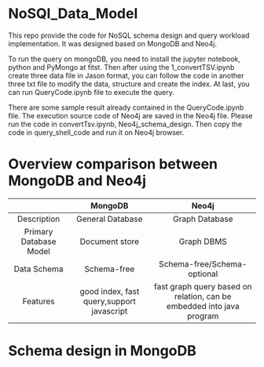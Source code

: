 # NoSQl_Data_Model
This repo provide the code for NoSQL schema design and query workload implementation. It was designed based on MongoDB and Neo4j.

To run the query on mongoDB, you need to install the jupyter notebook, python and PyMongo at fitst. Then after using the 1_convertTSV.ipynb create three data file in Jason format, you can follow the code in another three  txt file to modify the data, structure and create the index. At last, you can run QueryCode.ipynb file to execute the query. 

There are some sample result already contained in the QueryCode.ipynb file. The execution source code of Neo4j are saved in the Neo4j file. Please run the code in convertTsv.ipynb, Neo4j_schema_design. Then copy the code in query_shell_code and run it on Neo4j browser. 

# Overview comparison between MongoDB and Neo4j
|      | MongoDB | Neo4j |
|:--------------:|:----------------:|:----------------:|
| Description|  General Database    | Graph Database  |
| Primary Database Model| Document store | Graph DBMS|
| Data Schema|  Schema-free | Schema-free/Schema-optional |
| Features | good index, fast query,support javascript | fast graph query based on relation, can be embedded into java program|


# Schema design in MongoDB


